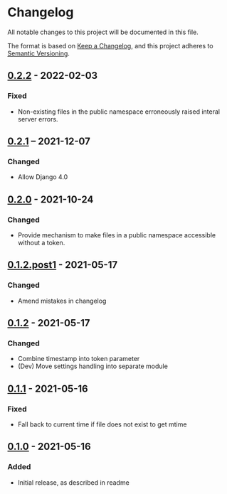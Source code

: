 # Changelog
All notable changes to this project will be documented in this file.

The format is based on [Keep a Changelog](https://keepachangelog.com/en/1.0.0/),
and this project adheres to [Semantic Versioning](https://semver.org/spec/v2.0.0.html).

## [0.2.2] - 2022-02-03
### Fixed
- Non-existing files in the public namespace erroneously raised interal server errors.

## [0.2.1] – 2021-12-07
### Changed
- Allow Django 4.0

## [0.2.0] - 2021-10-24
### Changed
- Provide mechanism to make files in a public namespace accessible without a token.

## [0.1.2.post1] - 2021-05-17
### Changed
- Amend mistakes in changelog

## [0.1.2] - 2021-05-17
### Changed
- Combine timestamp into token parameter
- (Dev) Move settings handling into separate module

## [0.1.1] - 2021-05-16
### Fixed
- Fall back to current time if file does not exist to get mtime

## [0.1.0] - 2021-05-16
### Added
- Initial release, as described in readme

[Unreleased]: https://edugit.org/AlekSIS/libs/django-titofisto/-/tree/master
[0.1.0]: https://edugit.org/AlekSIS/libs/django-titofisto/-/tags/0.1.0
[0.1.1]: https://edugit.org/AlekSIS/libs/django-titofisto/-/tags/0.1.1
[0.1.2]: https://edugit.org/AlekSIS/libs/django-titofisto/-/tags/0.1.2
[0.1.2.post1]: https://edugit.org/AlekSIS/libs/django-titofisto/-/tags/0.1.2.post1
[0.2.0]: https://edugit.org/AlekSIS/libs/django-titofisto/-/tags/0.2.0
[0.2.1]: https://edugit.org/AlekSIS/libs/django-titofisto/-/tags/0.2.1
[0.2.2]: https://edugit.org/AlekSIS/libs/django-titofisto/-/tags/0.2.2
